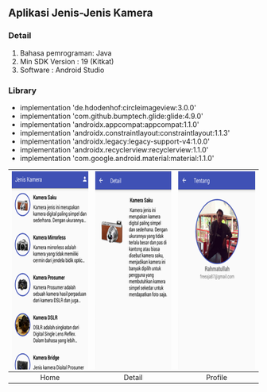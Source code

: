 ## Aplikasi Jenis-Jenis Kamera 

### Detail
1. Bahasa pemrograman: Java
2. Min SDK Version : 19 (Kitkat)
3. Software : Android Studio

### Library
  - implementation 'de.hdodenhof:circleimageview:3.0.0'
  - implementation 'com.github.bumptech.glide:glide:4.9.0'
  - implementation 'androidx.appcompat:appcompat:1.1.0'
  - implementation 'androidx.constraintlayout:constraintlayout:1.1.3'
  - implementation 'androidx.legacy:legacy-support-v4:1.0.0'
  - implementation 'androidx.recyclerview:recyclerview:1.1.0'
  - implementation 'com.google.android.material:material:1.1.0'


|<img src=/di/home.png  align="center" height="400" width="248" ></a> |<img src=/di/detail.png  align="center" height="400" width="248" ></a>|<img src=/di/profile.png  align="center" height="400" width="248" ></a>|
|:-----------:|:--------:|:--------:|
| Home | Detail | Profile |



